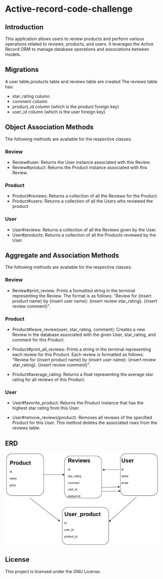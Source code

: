 # Active-record-code-challenge
## Introduction
This application allows users to review products and perform various operations related to reviews, products, and users. It leverages the Active Record ORM to manage database operations and associations between models.

## Migrations
A user table,products table and reviews table are created
The reviews table has:
*  star_rating column
* comment column
* product_id column (which is the product foreign key)
* user_id column (which is the user foreign key)

## Object Association Methods
The following methods are available for the respective classes:

### Review
* Review#user: Returns the User instance associated with this Review.
* Review#product: Returns the Product instance associated with this Review.

### Product
* Product#reviews: Returns a collection of all the Reviews for the Product.
* Product#users: Returns a collection of all the Users who reviewed the product

### User
* User#reviews: Returns a collection of all the Reviews given by the User.
* User#products: Returns a collection of all the Products reviewed by the User.

## Aggregate and Association Methods
The following methods are available for the respective classes:

### Review
* Review#print_review: Prints a formatted string in the terminal representing  the Review. The format is as follows: "Review for {insert product name} by {insert user name}: {insert review star_rating}. {insert review comment}".
### Product
* Product#leave_review(user, star_rating, comment): Creates a new Review in the database associated with the given User, star_rating, and comment for this Product.

* Product#print_all_reviews: Prints a string in the terminal representing each review for this Product. Each review is formatted as follows: "Review for {insert product name} by {insert user name}: {insert review star_rating}. {insert review comment}".

* Product#average_rating: Returns a float representing the average star rating for all reviews of this Product.

### User
* User#favorite_product: Returns the Product instance that has the highest star rating from this User.

* User#remove_reviews(product): Removes all reviews of the specified Product for this User. This method deletes the associated rows from the reviews table.

## ERD 
![Entity Relationship Diagram](https://raw.githubusercontent.com/mich785/Active-record-code-challenge/ba2a0d778eb5208f2c21ed3239466b62e6b42037/Untitled%20Diagram.drawio.png?token=A6FT7EVWNXMDBDWZ3YGWYZ3EPUEIO)

## License
This project is licensed under the GNU License.










